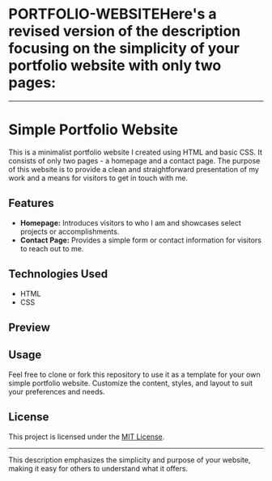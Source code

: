 # PORTFOLIO-WEBSITEHere's a revised version of the description focusing on the simplicity of your portfolio website with only two pages:

---

# Simple Portfolio Website

This is a minimalist portfolio website I created using HTML and basic CSS. It consists of only two pages - a homepage and a contact page. The purpose of this website is to provide a clean and straightforward presentation of my work and a means for visitors to get in touch with me.

## Features

- **Homepage:** Introduces visitors to who I am and showcases select projects or accomplishments.
- **Contact Page:** Provides a simple form or contact information for visitors to reach out to me.

## Technologies Used

- HTML
- CSS

## Preview



## Usage

Feel free to clone or fork this repository to use it as a template for your own simple portfolio website. Customize the content, styles, and layout to suit your preferences and needs.

## License

This project is licensed under the [MIT License](LICENSE).

---

This description emphasizes the simplicity and purpose of your website, making it easy for others to understand what it offers.
